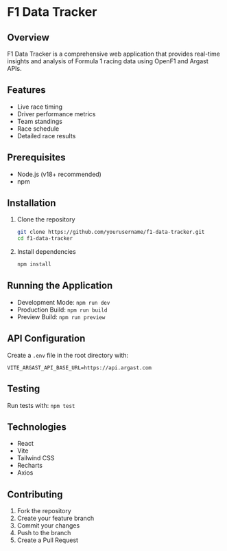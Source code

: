 # F1 Data Tracker

## Overview
F1 Data Tracker is a comprehensive web application that provides real-time insights and analysis of Formula 1 racing data using OpenF1 and Argast APIs.

## Features
- Live race timing
- Driver performance metrics
- Team standings
- Race schedule
- Detailed race results

## Prerequisites
- Node.js (v18+ recommended)
- npm

## Installation
1. Clone the repository
   ```bash
   git clone https://github.com/yourusername/f1-data-tracker.git
   cd f1-data-tracker
   ```

2. Install dependencies
   ```bash
   npm install
   ```

## Running the Application
- Development Mode: `npm run dev`
- Production Build: `npm run build`
- Preview Build: `npm run preview`

## API Configuration
Create a `.env` file in the root directory with:
```
VITE_ARGAST_API_BASE_URL=https://api.argast.com
```

## Testing
Run tests with: `npm test`

## Technologies
- React
- Vite
- Tailwind CSS
- Recharts
- Axios

## Contributing
1. Fork the repository
2. Create your feature branch
3. Commit your changes
4. Push to the branch
5. Create a Pull Request
